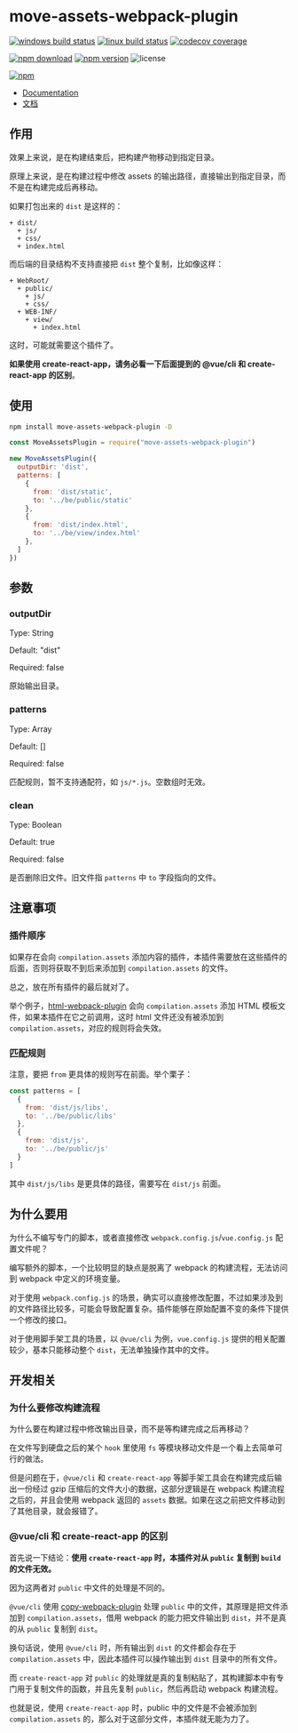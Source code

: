 # move-assets-webpack-plugin

[![windows build status](https://github.com/harrisoff/move-assets-webpack-plugin/workflows/windows%20build/badge.svg)](https://github.com/harrisoff/move-assets-webpack-plugin/actions?query=workflow%3A%22windows+build%22)
[![linux build status](https://github.com/harrisoff/move-assets-webpack-plugin/workflows/linux%20build/badge.svg)](https://github.com/harrisoff/move-assets-webpack-plugin/actions?query=workflow%3A%22linux+build%22)
[![codecov coverage](https://img.shields.io/codecov/c/github/harrisoff/move-assets-webpack-plugin/master.svg)](https://codecov.io/gh/harrisoff/move-assets-webpack-plugin/)

[![npm download](https://img.shields.io/npm/dt/move-assets-webpack-plugin.svg)](https://www.npmjs.com/package/move-assets-webpack-plugin)
[![npm version](https://badge.fury.io/js/move-assets-webpack-plugin.svg)](https://www.npmjs.com/package/move-assets-webpack-plugin)
![license](https://img.shields.io/npm/l/move-assets-webpack-plugin.svg?sanitize=true)

[![npm](https://nodei.co/npm/move-assets-webpack-plugin.png?compact=true)](https://www.npmjs.com/package/move-assets-webpack-plugin)

- [Documentation](https://github.com/harrisoff/move-assets-webpack-plugin/blob/master/README.md)
- [文档](https://github.com/harrisoff/move-assets-webpack-plugin/blob/master/README.zh-CN.md)

## 作用

效果上来说，是在构建结束后，把构建产物移动到指定目录。

原理上来说，是在构建过程中修改 assets 的输出路径，直接输出到指定目录，而不是在构建完成后再移动。

如果打包出来的 `dist` 是这样的：

```
+ dist/
  + js/
  + css/
  + index.html
```

而后端的目录结构不支持直接把 `dist` 整个复制，比如像这样：

```
+ WebRoot/
  + public/
    + js/
    + css/
  + WEB-INF/
    + view/
      + index.html
```

这时，可能就需要这个插件了。

**如果使用 create-react-app，请务必看一下后面提到的 @vue/cli 和 create-react-app 的区别**。

## 使用

```bash
npm install move-assets-webpack-plugin -D
```

```js
const MoveAssetsPlugin = require("move-assets-webpack-plugin")

new MoveAssetsPlugin({
  outputDir: 'dist',
  patterns: [
    {
      from: 'dist/static',
      to: '../be/public/static'
    },
    {
      from: 'dist/index.html',
      to: '../be/view/index.html'
    },
  ]
})
```

## 参数

### outputDir

Type: String

Default: "dist"

Required: false

原始输出目录。

### patterns

Type: Array

Default: []

Required: false

匹配规则，暂不支持通配符，如 `js/*.js`。空数组时无效。

### clean

Type: Boolean

Default: true

Required: false

是否删除旧文件。旧文件指 `patterns` 中 `to` 字段指向的文件。

## 注意事项

### 插件顺序

如果存在会向 `compilation.assets` 添加内容的插件，本插件需要放在这些插件的后面，否则将获取不到后来添加到 `compilation.assets` 的文件。

总之，放在所有插件的最后就对了。

举个例子，[html-webpack-plugin](https://github.com/jantimon/html-webpack-plugin) 会向 `compilation.assets` 添加 HTML 模板文件，如果本插件在它之前调用，这时 html 文件还没有被添加到 `compilation.assets`，对应的规则将会失效。

### 匹配规则

注意，要把 `from` 更具体的规则写在前面。举个栗子：

```js
const patterns = [
  {
    from: 'dist/js/libs',
    to: '../be/public/libs'
  },
  {
    from: 'dist/js',
    to: '../be/public/js'
  }
]
```

其中 `dist/js/libs` 是更具体的路径，需要写在 `dist/js` 前面。

## 为什么要用

为什么不编写专门的脚本，或者直接修改 `webpack.config.js`/`vue.config.js` 配置文件呢？

编写额外的脚本，一个比较明显的缺点是脱离了 webpack 的构建流程，无法访问到 webpack 中定义的环境变量。

对于使用 `webpack.config.js` 的场景，确实可以直接修改配置，不过如果涉及到的文件路径比较多，可能会导致配置复杂。插件能够在原始配置不变的条件下提供一个修改的接口。

对于使用脚手架工具的场景，以 `@vue/cli` 为例，`vue.config.js` 提供的相关配置较少，基本只能移动整个 `dist`，无法单独操作其中的文件。

## 开发相关

### 为什么要修改构建流程

为什么要在构建过程中修改输出目录，而不是等构建完成之后再移动？

在文件写到硬盘之后的某个 `hook` 里使用 `fs` 等模块移动文件是一个看上去简单可行的做法。

但是问题在于，`@vue/cli` 和 `create-react-app` 等脚手架工具会在构建完成后输出一份经过 gzip 压缩后的文件大小的数据，这部分逻辑是在 webpack 构建流程之后的，并且会使用 webpack 返回的 `assets` 数据。如果在这之前把文件移动到了其他目录，就会报错了。

### @vue/cli 和 create-react-app 的区别

首先说一下结论：**使用 `create-react-app` 时，本插件对从 `public` 复制到 `build` 的文件无效。**

因为这两者对 `public` 中文件的处理是不同的。

`@vue/cli` 使用 [copy-webpack-plugin](https://github.com/webpack-contrib/copy-webpack-plugin) 处理 `public` 中的文件，其原理是把文件添加到 `compilation.assets`，借用 webpack 的能力把文件输出到 `dist`，并不是真的从 `public` 复制到 `dist`。

换句话说，使用 `@vue/cli` 时，所有输出到 `dist` 的文件都会存在于 `compilation.assets` 中，因此本插件可以操作输出到 `dist` 目录中的所有文件。

而 `create-react-app` 对 `public` 的处理就是真的复制粘贴了，其构建脚本中有专门用于复制文件的函数，并且先复制 `public`，然后再启动 webpack 构建流程。

也就是说，使用 `create-react-app` 时，public 中的文件是不会被添加到 `compilation.assets` 的，那么对于这部分文件，本插件就无能为力了。
